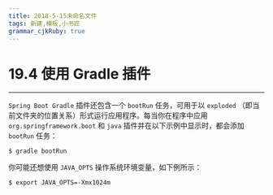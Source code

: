 ```yaml
---
title: 2018-5-15未命名文件 
tags: 新建,模板,小书匠
grammar_cjkRuby: true
---
```



# 19.4 使用 Gradle 插件
---

`Spring Boot Gradle` 插件还包含一个 `bootRun` 任务，可用于以 `exploded` （即当前文件夹的位置关系）形式运行应用程序。每当你在程序中应用 `org.springframework.boot` 和 `java` 插件并在以下示例中显示时，都会添加 `bootRun` 任务：

``` shell
$ gradle bootRun
```

你可能还想使用 `JAVA_OPTS` 操作系统环境变量，如下例所示：

``` shell
$ export JAVA_OPTS=-Xmx1024m
```